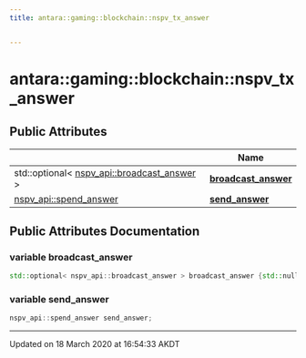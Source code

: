 ```yaml
---
title: antara::gaming::blockchain::nspv_tx_answer


---
```


# antara::gaming::blockchain::nspv_tx_answer

















## Public Attributes

|                | Name           |
| -------------- | -------------- |
| std::optional< [nspv_api::broadcast_answer](Classes/structantara_1_1gaming_1_1blockchain_1_1nspv__api_1_1broadcast__answer.md) > | **[broadcast_answer](Classes/structantara_1_1gaming_1_1blockchain_1_1nspv__tx__answer.md#variable-broadcast_answer)**  |
| [nspv_api::spend_answer](Classes/structantara_1_1gaming_1_1blockchain_1_1nspv__api_1_1spend__answer.md) | **[send_answer](Classes/structantara_1_1gaming_1_1blockchain_1_1nspv__tx__answer.md#variable-send_answer)**  |












## Public Attributes Documentation

### variable broadcast_answer

```cpp
std::optional< nspv_api::broadcast_answer > broadcast_answer {std::nullopt};
```




























### variable send_answer

```cpp
nspv_api::spend_answer send_answer;
```
































-------------------------------

Updated on 18 March 2020 at 16:54:33 AKDT